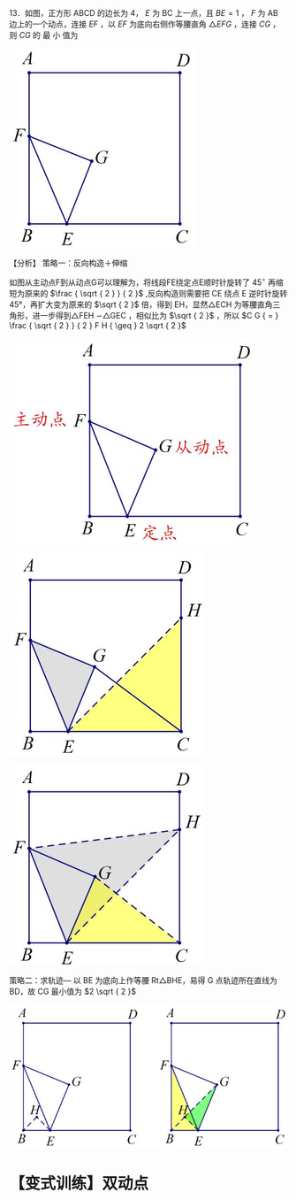 13．如图，正方形 ABCD 的边长为 4， $E$ 为 BC 上一点，且 $B E = 1$ ， $F$ 为 AB 边上的一个动点，连接 $E F$ ，以 $E F$ 为底向右侧作等腰直角 $\triangle E F G$ ，连接 $C G$ ， 则 $C G$ 的 最 小 值为

![](<../../qs_image_DB/专题2-4_瓜豆轨最值模型：为什么我们喜欢手拉手（直线与曲线）（解析版）_/cad5630cf8a64c5455fa3c64aaeefe1df1318d26390ca176bef72bb642406f91.jpg>)

【分析】 策略一：反向构造＋伸缩

如图从主动点F到从动点G可以理解为，将线段FE绕定点E顺时针旋转了 $4 5 ^ { \circ }$ 再缩短为原来的 $\frac { \sqrt { 2 } } { 2 }$ ,反向构造则需要把 CE 绕点 E 逆时针旋转 45°，再扩大变为原来的 $\sqrt { 2 }$ 倍，得到 EH，显然△ECH 为等腰直角三角形，进一步得到△FEH ∽△GEC ，相似比为 $\sqrt { 2 }$ ，所以 $C G { = } \frac { \sqrt { 2 } } { 2 } F H { \geq } 2 \sqrt { 2 }$

![](<../../qs_image_DB/专题2-4_瓜豆轨最值模型：为什么我们喜欢手拉手（直线与曲线）（解析版）_/9fca7d317dcb994257ee5b82ded2d2ea429c6c5cafe68926d3bdd7975dfb346e.jpg>)

![](<../../qs_image_DB/专题2-4_瓜豆轨最值模型：为什么我们喜欢手拉手（直线与曲线）（解析版）_/edac4095524e2f20bc4afe2314ff8332df4a3de47732dbdda338e6aec23bfb90.jpg>)

![](<../../qs_image_DB/专题2-4_瓜豆轨最值模型：为什么我们喜欢手拉手（直线与曲线）（解析版）_/93231dd6a94fd7b54f92094c90499367e410216c0be251fa1477d8d085bfdff1.jpg>)

策略二：求轨迹— 以 BE 为底向上作等腰 Rt△BHE，易得 G 点轨迹所在直线为 BD，故 CG 最小值为 $2 \sqrt { 2 }$

![](<../../qs_image_DB/专题2-4_瓜豆轨最值模型：为什么我们喜欢手拉手（直线与曲线）（解析版）_/76f374da9403f1f985b81270c155e00af832b24ac3c749cbab210307ece29bc6.jpg>)

# 【变式训练】双动点
